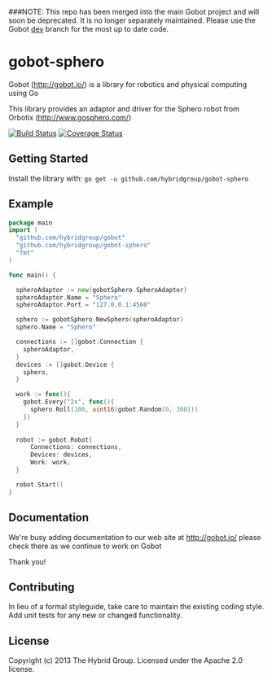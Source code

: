 ###NOTE: This repo has been merged into the main Gobot project and will soon be deprecated. It is no longer separately maintained. Please use the Gobot [dev](https://github.com/hybridgroup/gobot/tree/dev) branch for the most up to date code.

# gobot-sphero

Gobot (http://gobot.io/) is a library for robotics and physical computing using Go

This library provides an adaptor and driver for the Sphero robot from Orbotix (http://www.gosphero.com/)

[![Build Status](https://travis-ci.org/hybridgroup/gobot-sphero.svg?branch=master)](https://travis-ci.org/hybridgroup/gobot-sphero) [![Coverage Status](https://coveralls.io/repos/hybridgroup/gobot-sphero/badge.png)](https://coveralls.io/r/hybridgroup/gobot-sphero)

## Getting Started

Install the library with: `go get -u github.com/hybridgroup/gobot-sphero`

## Example

```go
package main
import (
  "github.com/hybridgroup/gobot"
  "github.com/hybridgroup/gobot-sphero"
  "fmt"
)

func main() {

  spheroAdaptor := new(gobotSphero.SpheroAdaptor)
  spheroAdaptor.Name = "Sphero"
  spheroAdaptor.Port = "127.0.0.1:4560"

  sphero := gobotSphero.NewSphero(spheroAdaptor)
  sphero.Name = "Sphero"

  connections := []gobot.Connection {
    spheroAdaptor,
  }
  devices := []gobot.Device {
    sphero,
  }

  work := func(){
    gobot.Every("2s", func(){ 
      sphero.Roll(100, uint16(gobot.Random(0, 360))) 
    })
  }
  
  robot := gobot.Robot{
      Connections: connections, 
      Devices: devices,
      Work: work,
  }

  robot.Start()
}
```

## Documentation
We're busy adding documentation to our web site at http://gobot.io/ please check there as we continue to work on Gobot

Thank you!

## Contributing
In lieu of a formal styleguide, take care to maintain the existing coding style. Add unit tests for any new or changed functionality.

## License
Copyright (c) 2013 The Hybrid Group. Licensed under the Apache 2.0 license.
